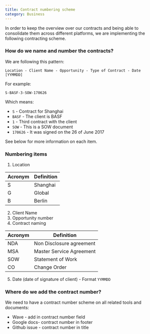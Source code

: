 ```yaml
---
title: Contract numbering scheme
category: Business
---
```


In order to keep the overview over our contracts and  being able to consolidate them across different platforms, we are implementing the following contracting scheme.

### How do we name and number the contracts?

We are following this pattern:

`Location - Client Name - Opportunity - Type of Contract - Date [YYMMDD]`
 
For example:

`S-BASF-3-SOW-170626`

Which means:

* `S` - Contract for Shanghai
* `BASF` - The client is BASF
* `1` - Third contract with the client
* `SOW` - This is a SOW document
* `170626` - It was signed on the 26 of June 2017

See below for more information on each item.

### Numbering items

1. Location

Acronym | Definition
---- | ----
S | Shanghai
G | Global
B | Berlin

2. Client Name
3. Opportunity number
4. Contract naming

Acronym | Definition
----- | -----
NDA | Non Disclosure agreement
MSA | Master Service Agreement
SOW | Statement of Work
CO | Change Order

5. Date (date of signature of client) - Format `YYMMDD`
 
### Where do we add the contract number?

We need to have a contract number scheme on all related tools and documents:

* Wave - add in contract number field
* Google docs- contract number in footer
* Github issue - contract number in title
